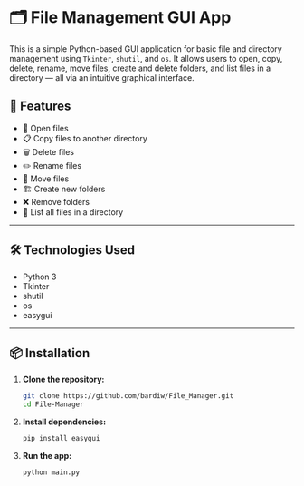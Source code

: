 # 🗂️ File Management GUI App

This is a simple Python-based GUI application for basic file and directory management using `Tkinter`, `shutil`, and `os`. It allows users to open, copy, delete, rename, move files, create and delete folders, and list files in a directory — all via an intuitive graphical interface.

## 🚀 Features

- 📂 Open files
- 📋 Copy files to another directory
- 🗑️ Delete files
- ✏️ Rename files
- 🔁 Move files
- 🏗️ Create new folders
- ❌ Remove folders
- 📃 List all files in a directory

---

## 🛠️ Technologies Used

- Python 3
- Tkinter
- shutil
- os
- easygui

---

## 📦 Installation

1. **Clone the repository:**
   ```bash
   git clone https://github.com/bardiw/File_Manager.git
   cd File-Manager

2. **Install dependencies:**
   ```bash
   pip install easygui

3. **Run the app:**
   ```bash
   python main.py
